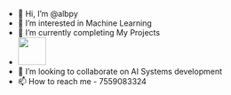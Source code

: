 - 👋 Hi, I’m @albpy
- 👀 I’m interested in Machine Learning
- 🌱 I’m currently completing My Projects
- <img src="https://github.com/albpy/pythoncrux/blob/main/emotion_detection.gif" width="50" height="50" />
- 💞️ I’m looking to collaborate on AI Systems development
- 📫 How to reach me - 7559083324

<!---
albpy/albpy is a ✨ special ✨ repository because its `README.md` (this file) appears on your GitHub profile.
You can click the Preview link to take a look at your changes.
--->

